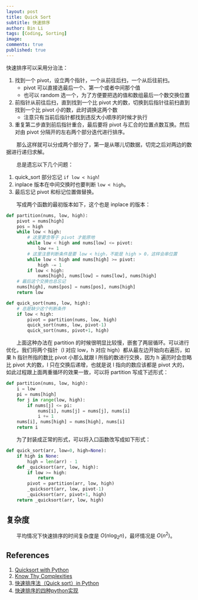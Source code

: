 ```yaml
---
layout: post
title: Quick Sort
subtitle: 快速排序
author: Bin Li
tags: [Coding, Sorting]
image: 
comments: true
published: true
---
```


快速排序可以采用分治法：
1. 找到一个 pivot，设立两个指针，一个从前往后扫，一个从后往前扫。
    * pivot 可以直接选最后一个、第一个或者中间那个值
    * 也可以 random 选一个，为了方便要把选的值和数组最后一个数交换位置
2. 前指针从前往后扫，直到找到一个比 pivot 大的数，切换到后指针往前扫直到找到一个比 pivot 小的数，此时调换这两个数
    * 注意只有当前后指针都找到违反大小顺序的时候才执行
3. 重复第二步直到前后指针重合，最后要将 pivot 与汇合的位置点数互换。然后对由 pivot 分隔开的左右两个部分迭代进行排序。

　　那么这样就可以分成两个部分了，第一是从哪儿切数据，切完之后对两边的数据进行递归求解。
    
　　总是遗忘以下几个问题：
1. quick_sort 部分忘记 `if low < high`!
2. inplace 版本在中间交换时也要判断 `low < high`。
3. 最后忘记 pivot 和标记位置做替换。

　　写成两个函数的最初版本如下，这个也是 inplace 的版本：
```python
def partition(nums, low, high):
    pivot = nums[high]
    pos = high
    while low < high:
        # 这里要含等于 pivot 才能原地
        while low < high and nums[low] <= pivot:
            low += 1
        # 这里注意判断条件是要 low < high，不能是 high > 0，这样会串位置
        while low < high and nums[high] >= pivot:
            high -= 1
        if low < high:
            nums[high], nums[low] = nums[low], nums[high]
    # 最后这个交换也总忘记
    nums[high], nums[pos] = nums[pos], nums[high]
    return low

def quick_sort(nums, low, high):
    # 总是缺少这个判断条件
    if low < high:
        pivot = partition(nums, low, high)
        quick_sort(nums, low, pivot-1)
        quick_sort(nums, pivot+1, high)
```

　　上面这种办法在 partition 的时候很明显比较慢，嵌套了两层循环。可以进行优化，我们将两个指针（l 对应 low，h 对应 high）都从最左边开始向右遍历，如果 h 指针所指的数比 pivot 小那么就跟 l 所指的数进行交换，因为 h 遍历时会忽略比 pivot 大的数，l 只在交换后递增，也就是说 l 指向的数应该都是 pivot 大的，如此过程跟上面两重循环的效果一致，可以将 partition 写成下述形式：

```python
def partition(nums, low, high):
    i = low
    pi = nums[high]
    for j in range(low, high):
        if nums[j] <= pi:
            nums[i], nums[j] = nums[j], nums[i]
            i += 1
    nums[i], nums[high] = nums[high], nums[i]
    return i
```

　　为了封装成正常的形式，可以将入口函数改写成如下形式：
```python
def quick_sort(arr, low=0, high=None):
    if high is None:
        high = len(arr) - 1
    def _quicksort(arr, low, high):
        if low >= high:
            return
        pivot = partition(arr, low, high)
        _quicksort(arr, low, pivot-1)
        _quicksort(arr, pivot+1, high)
    return _quicksort(arr, low, high)
```

## 复杂度
　　平均情况下快速排序的时间复杂度是 $O(n\log_2n)$，最坏情况是 $O(n^2)$。

## References
1. [Quicksort with Python](https://stackoverflow.com/questions/18262306/quicksort-with-python)
2. [Know Thy Complexities](http://bigocheatsheet.com/)
3. [快速排序法（Quick sort）in Python](http://jialin128.pixnet.net/blog/post/142927691-%5B-%E8%B3%87%E6%96%99%E7%B5%90%E6%A7%8B-%5D-%E5%BF%AB%E9%80%9F%E6%8E%92%E5%BA%8F%E6%B3%95%EF%BC%88quick-sort%EF%BC%89in-python)
4. [快速排序的四种python实现](https://blog.csdn.net/razor87/article/details/71155518)